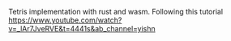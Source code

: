 Tetris implementation with rust and wasm. Following this tutorial https://www.youtube.com/watch?v=_lAr7JveRVE&t=4441s&ab_channel=yishn
